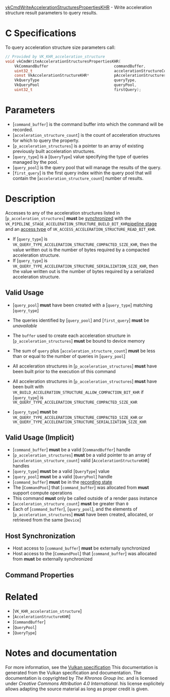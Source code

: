 [vkCmdWriteAccelerationStructuresPropertiesKHR](https://www.khronos.org/registry/vulkan/specs/1.3-extensions/man/html/vkCmdWriteAccelerationStructuresPropertiesKHR.html) - Write acceleration structure result parameters to query results.

# C Specifications
To query acceleration structure size parameters call:
```c
// Provided by VK_KHR_acceleration_structure
void vkCmdWriteAccelerationStructuresPropertiesKHR(
    VkCommandBuffer                             commandBuffer,
    uint32_t                                    accelerationStructureCount,
    const VkAccelerationStructureKHR*           pAccelerationStructures,
    VkQueryType                                 queryType,
    VkQueryPool                                 queryPool,
    uint32_t                                    firstQuery);
```

# Parameters
- [`command_buffer`] is the command buffer into which the command will be recorded.
- [`acceleration_structure_count`] is the count of acceleration structures for which to query the property.
- [`p_acceleration_structures`] is a pointer to an array of existing previously built acceleration structures.
- [`query_type`] is a [`QueryType`] value specifying the type of queries managed by the pool.
- [`query_pool`] is the query pool that will manage the results of the query.
- [`first_query`] is the first query index within the query pool that will contain the [`acceleration_structure_count`] number of results.

# Description
Accesses to any of the acceleration structures listed in
[`p_acceleration_structures`] **must**  be [synchronized](https://www.khronos.org/registry/vulkan/specs/1.3-extensions/html/vkspec.html#synchronization-dependencies) with the
`VK_PIPELINE_STAGE_ACCELERATION_STRUCTURE_BUILD_BIT_KHR`[pipeline stage](https://www.khronos.org/registry/vulkan/specs/1.3-extensions/html/vkspec.html#synchronization-pipeline-stages) and an
[access type](https://www.khronos.org/registry/vulkan/specs/1.3-extensions/html/vkspec.html#synchronization-access-types) of
`VK_ACCESS_ACCELERATION_STRUCTURE_READ_BIT_KHR`.
- If [`query_type`] is `VK_QUERY_TYPE_ACCELERATION_STRUCTURE_COMPACTED_SIZE_KHR`, then the value written out is the number of bytes required by a compacted acceleration structure.
- If [`query_type`] is `VK_QUERY_TYPE_ACCELERATION_STRUCTURE_SERIALIZATION_SIZE_KHR`, then the value written out is the number of bytes required by a serialized acceleration structure.

## Valid Usage
-  [`query_pool`] **must**  have been created with a [`query_type`] matching [`query_type`]
-    The queries identified by [`query_pool`] and [`first_query`] **must**  be *unavailable*
-    The `buffer` used to create each acceleration structure in [`p_acceleration_structures`] **must**  be bound to device memory
-    The sum of `query` plus [`acceleration_structure_count`] **must**  be less than or equal to the number of queries in [`query_pool`]

-    All acceleration structures in [`p_acceleration_structures`] **must**  have been built prior to the execution of this command
-    All acceleration structures in [`p_acceleration_structures`] **must**  have been built with `VK_BUILD_ACCELERATION_STRUCTURE_ALLOW_COMPACTION_BIT_KHR` if [`query_type`] is `VK_QUERY_TYPE_ACCELERATION_STRUCTURE_COMPACTED_SIZE_KHR`
-  [`query_type`] **must**  be `VK_QUERY_TYPE_ACCELERATION_STRUCTURE_COMPACTED_SIZE_KHR` or `VK_QUERY_TYPE_ACCELERATION_STRUCTURE_SERIALIZATION_SIZE_KHR`

## Valid Usage (Implicit)
-  [`command_buffer`] **must**  be a valid [`CommandBuffer`] handle
-  [`p_acceleration_structures`] **must**  be a valid pointer to an array of [`acceleration_structure_count`] valid [`AccelerationStructureKHR`] handles
-  [`query_type`] **must**  be a valid [`QueryType`] value
-  [`query_pool`] **must**  be a valid [`QueryPool`] handle
-  [`command_buffer`] **must**  be in the [recording state]()
-    The [`CommandPool`] that [`command_buffer`] was allocated from  **must**  support compute operations
-    This command  **must**  only be called outside of a render pass instance
-  [`acceleration_structure_count`] **must**  be greater than `0`
-    Each of [`command_buffer`], [`query_pool`], and the elements of [`p_acceleration_structures`] **must**  have been created, allocated, or retrieved from the same [`Device`]

## Host Synchronization
- Host access to [`command_buffer`] **must**  be externally synchronized
- Host access to the [`CommandPool`] that [`command_buffer`] was allocated from  **must**  be externally synchronized

## Command Properties

# Related
- [`VK_KHR_acceleration_structure`]
- [`AccelerationStructureKHR`]
- [`CommandBuffer`]
- [`QueryPool`]
- [`QueryType`]

# Notes and documentation
For more information, see the [Vulkan specification](https://www.khronos.org/registry/vulkan/specs/1.3-extensions/html/vkspec.html)
This documentation is generated from the Vulkan specification and documentation.
The documentation is copyrighted by *The Khronos Group Inc.* and is licensed under *Creative Commons Attribution 4.0 International*.
his license explicitely allows adapting the source material as long as proper credit is given.
        